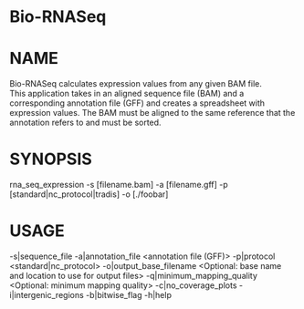 Bio-RNASeq
==========

NAME
====

Bio-RNASeq calculates expression values from any given BAM file.  
This application takes in an aligned sequence file (BAM) and a corresponding annotation file (GFF) and creates a spreadsheet with expression values.
The BAM must be aligned to the same reference that the annotation refers to and must be sorted.


SYNOPSIS
========

rna_seq_expression -s [filename.bam] -a [filename.gff] -p [standard|nc_protocol|tradis] -o [./foobar]

USAGE
=====

-s|sequence_file         <aligned BAM file>
-a|annotation_file       <annotation file (GFF)>
-p|protocol              <standard|nc_protocol>
-o|output_base_filename  <Optional: base name and location to use for output files>
-q|minimum_mapping_quality <Optional: minimum mapping quality>
-c|no_coverage_plots     <Dont create Artemis coverage plots>
-i|intergenic_regions    <Include intergenic regions>
-b|bitwise_flag        <Only include reads which pass filter>
-h|help                  <print this message>
